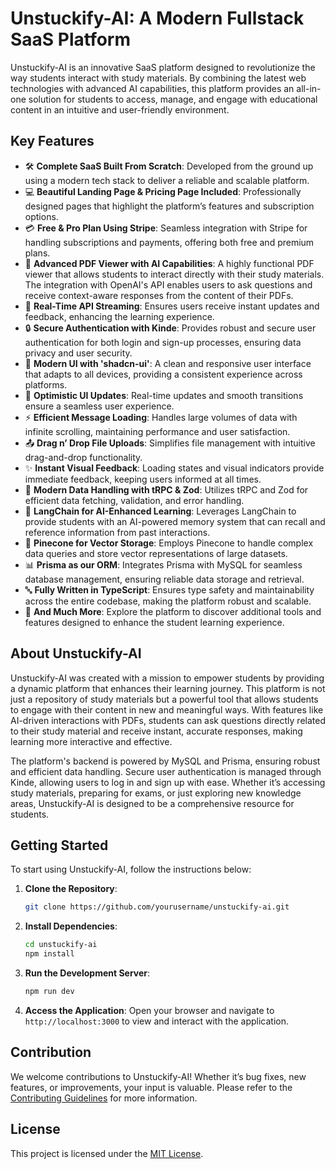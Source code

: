 # Unstuckify-AI: A Modern Fullstack SaaS Platform

Unstuckify-AI is an innovative SaaS platform designed to revolutionize the way students interact with study materials. By combining the latest web technologies with advanced AI capabilities, this platform provides an all-in-one solution for students to access, manage, and engage with educational content in an intuitive and user-friendly environment.

## Key Features

- 🛠️ **Complete SaaS Built From Scratch**: Developed from the ground up using a modern tech stack to deliver a reliable and scalable platform.
- 💻 **Beautiful Landing Page & Pricing Page Included**: Professionally designed pages that highlight the platform’s features and subscription options.
- 💳 **Free & Pro Plan Using Stripe**: Seamless integration with Stripe for handling subscriptions and payments, offering both free and premium plans.
- 📄 **Advanced PDF Viewer with AI Capabilities**: A highly functional PDF viewer that allows students to interact directly with their study materials. The integration with OpenAI's API enables users to ask questions and receive context-aware responses from the content of their PDFs.
- 🔄 **Real-Time API Streaming**: Ensures users receive instant updates and feedback, enhancing the learning experience.
- 🔒 **Secure Authentication with Kinde**: Provides robust and secure user authentication for both login and sign-up processes, ensuring data privacy and user security.
- 🎨 **Modern UI with 'shadcn-ui'**: A clean and responsive user interface that adapts to all devices, providing a consistent experience across platforms.
- 🚀 **Optimistic UI Updates**: Real-time updates and smooth transitions ensure a seamless user experience.
- ⚡ **Efficient Message Loading**: Handles large volumes of data with infinite scrolling, maintaining performance and user satisfaction.
- 📤 **Drag n’ Drop File Uploads**: Simplifies file management with intuitive drag-and-drop functionality.
- ✨ **Instant Visual Feedback**: Loading states and visual indicators provide immediate feedback, keeping users informed at all times.
- 🔧 **Modern Data Handling with tRPC & Zod**: Utilizes tRPC and Zod for efficient data fetching, validation, and error handling.
- 🧠 **LangChain for AI-Enhanced Learning**: Leverages LangChain to provide students with an AI-powered memory system that can recall and reference information from past interactions.
- 🌲 **Pinecone for Vector Storage**: Employs Pinecone to handle complex data queries and store vector representations of large datasets.
- 📊 **Prisma as our ORM**: Integrates Prisma with MySQL for seamless database management, ensuring reliable data storage and retrieval.
- 🔤 **Fully Written in TypeScript**: Ensures type safety and maintainability across the entire codebase, making the platform robust and scalable.
- 🎁 **And Much More**: Explore the platform to discover additional tools and features designed to enhance the student learning experience.

## About Unstuckify-AI

Unstuckify-AI was created with a mission to empower students by providing a dynamic platform that enhances their learning journey. This platform is not just a repository of study materials but a powerful tool that allows students to engage with their content in new and meaningful ways. With features like AI-driven interactions with PDFs, students can ask questions directly related to their study material and receive instant, accurate responses, making learning more interactive and effective.

The platform's backend is powered by MySQL and Prisma, ensuring robust and efficient data handling. Secure user authentication is managed through Kinde, allowing users to log in and sign up with ease. Whether it’s accessing study materials, preparing for exams, or just exploring new knowledge areas, Unstuckify-AI is designed to be a comprehensive resource for students.

## Getting Started

To start using Unstuckify-AI, follow the instructions below:

1. **Clone the Repository**:
   ```bash
   git clone https://github.com/yourusername/unstuckify-ai.git
   ```
2. **Install Dependencies**:
   ```bash
   cd unstuckify-ai
   npm install
   ```
3. **Run the Development Server**:
   ```bash
   npm run dev
   ```
4. **Access the Application**: Open your browser and navigate to `http://localhost:3000` to view and interact with the application.

## Contribution

We welcome contributions to Unstuckify-AI! Whether it’s bug fixes, new features, or improvements, your input is valuable. Please refer to the [Contributing Guidelines](CONTRIBUTING.md) for more information.

## License

This project is licensed under the [MIT License](LICENSE).
